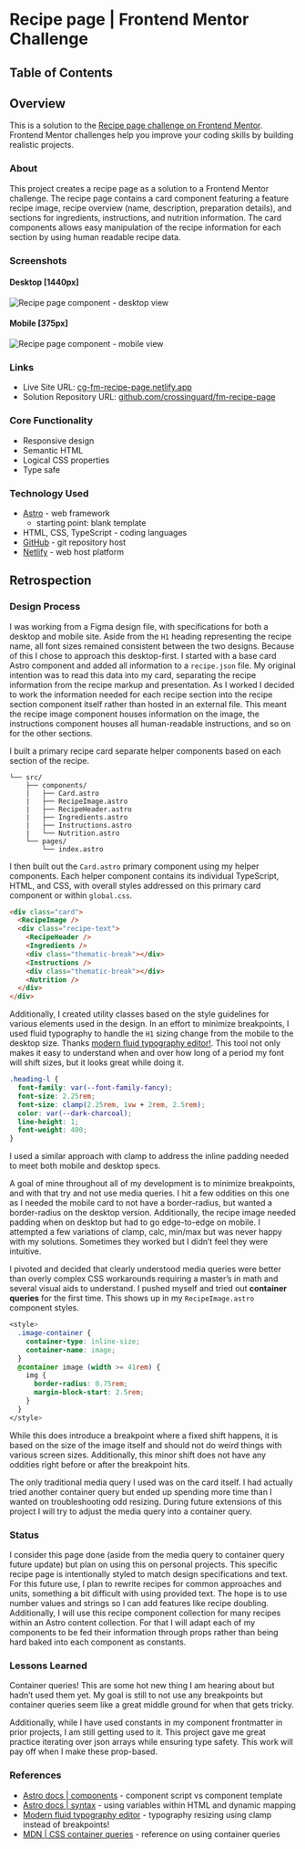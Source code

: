 # Recipe page | Frontend Mentor Challenge

## Table of Contents

## Overview

This is a solution to the [Recipe page challenge on Frontend Mentor](https://www.frontendmentor.io/challenges/recipe-page-KiTsR8QQKm). Frontend Mentor challenges help you improve your coding skills by building realistic projects. 

### About

This project creates a recipe page as a solution to a Frontend Mentor challenge. The recipe page contains a card component featuring a feature recipe image, recipe overview (name, description, preparation details), and sections for ingredients, instructions, and nutrition information. The card components allows easy manipulation of the recipe information for each section by using human readable recipe data. 

### Screenshots

#### Desktop [1440px]

![Recipe page component - desktop view](src/assets/images/desktop.png)

#### Mobile [375px]

![Recipe page component - mobile view](src/assets/images/mobile.png)

### Links

- Live Site URL: [cg-fm-recipe-page.netlify.app](https://cg-fm-recipe-page.netlify.app/)
- Solution Repository URL: [github.com/crossinguard/fm-recipe-page](https://github.com/crossinguard/fm-recipe-page)

### Core Functionality

- Responsive design
- Semantic HTML
- Logical CSS properties
- Type safe

### Technology Used

- [Astro](https://astro.build/) - web framework
  - starting point: blank template
- HTML, CSS, TypeScript - coding languages
- [GitHub](https://github.com/) - git repository host
- [Netlify](https://www.netlify.com/) - web host platform


## Retrospection

### Design Process

I was working from a Figma design file, with specifications for both a desktop and mobile site. Aside from the `H1` heading representing the recipe name, all font sizes remained consistent between the two designs. Because of this I chose to approach this desktop-first. I started with a base card Astro component and added all information to a `recipe.json` file. My original intention was to read this data into my card, separating the recipe information from the recipe markup and presentation. As I worked I decided to work the information needed for each recipe section into the recipe section component itself rather than hosted in an external file. This meant the recipe image component houses information on the image, the instructions component houses all human-readable instructions, and so on for the other sections.

I built a primary recipe card separate helper components based on each section of the recipe.

```text
└── src/
    ├── components/
    |   ├── Card.astro
    |   ├── RecipeImage.astro
    |   ├── RecipeHeader.astro
    |   ├── Ingredients.astro
    |   ├── Instructions.astro
    |   └── Nutrition.astro
    └── pages/
        └── index.astro
```

I then built out the `Card.astro` primary component using my helper components. Each helper component contains its individual TypeScript, HTML, and CSS, with overall styles addressed on this primary card component or within `global.css`.

```html
<div class="card">
  <RecipeImage />
  <div class="recipe-text">
    <RecipeHeader />
    <Ingredients />
    <div class="thematic-break"></div>
    <Instructions />
    <div class="thematic-break"></div>
    <Nutrition />
  </div>
</div>
```

Additionally, I created utility classes based on the style guidelines for various elements used in the design. In an effort to minimize breakpoints, I used fluid typography to handle the `H1` sizing change from the mobile to the desktop size. Thanks [modern fluid typography editor!](https://modern-fluid-typography.vercel.app/). This tool not only makes it easy to understand when and over how long of a period my font will shift sizes, but it looks great while doing it.

```css
.heading-l {
  font-family: var(--font-family-fancy);
  font-size: 2.25rem;
  font-size: clamp(2.25rem, 1vw + 2rem, 2.5rem);
  color: var(--dark-charcoal);
  line-height: 1;
  font-weight: 400;
}
```

I used a similar approach with clamp to address the inline padding needed to meet both mobile and desktop specs. 

A goal of mine throughout all of my development is to minimize breakpoints, and with that try and not use media queries. I hit a few oddities on this one as I needed the mobile card to not have a border-radius, but wanted a border-radius on the desktop version. Additionally, the recipe image needed padding when on desktop but had to go edge-to-edge on mobile. I attempted a few variations of clamp, calc, min/max but was never happy with my solutions. Sometimes they worked but I didn’t feel they were intuitive. 

I pivoted and decided that clearly understood media queries were better than overly complex CSS workarounds requiring a master’s in math and several visual aids to understand. I pushed myself and tried out **container queries** for the first time. This shows up in my `RecipeImage.astro` component styles.

```css
<style>
  .image-container {
    container-type: inline-size;
    container-name: image;
  }
  @container image (width >= 41rem) {
    img {
      border-radius: 0.75rem;
      margin-block-start: 2.5rem;
    }
  }
</style>
```

While this does introduce a breakpoint where a fixed shift happens, it is based on the size of the image itself and should not do weird things with various screen sizes. Additionally, this minor shift does not have any oddities right before or after the breakpoint hits.

The only traditional media query I used was on the card itself. I had actually tried another container query but ended up spending more time than I wanted on troubleshooting odd resizing. During future extensions of this project I will try to adjust the media query into a container query.

### Status

I consider this page done (aside from the media query to container query future update) but plan on using this on personal projects. This specific recipe page is intentionally styled to match design specifications and text. For this future use, I plan to rewrite recipes for common approaches and units, something a bit difficult with using provided text. The hope is to use number values and strings so I can add features like recipe doubling. Additionally, I will use this recipe component collection for many recipes within an Astro content collection. For that I will adapt each of my components to be fed their information through props rather than being hard baked into each component as constants. 

### Lessons Learned

Container queries! This are some hot new thing I am hearing about but hadn’t used them yet. My goal is still to not use any breakpoints but container queries seem like a great middle ground for when that gets tricky.

Additionally, while I have used constants in my component frontmatter in prior projects, I am still getting used to it. This project gave me great practice iterating over json arrays while ensuring type safety. This work will pay off when I make these prop-based.


### References

- [Astro docs | components](https://docs.astro.build/en/basics/astro-components/) - component script vs component template
- [Astro docs | syntax](https://docs.astro.build/en/basics/astro-syntax/) - using variables within HTML and dynamic mapping
- [Modern fluid typography editor](https://modern-fluid-typography.vercel.app/) -  typography resizing using clamp instead of breakpoints! 
- [MDN | CSS container queries](https://developer.mozilla.org/en-US/docs/Web/CSS/CSS_containment/Container_queries) - reference on using container queries



